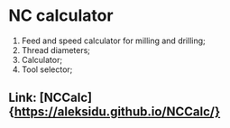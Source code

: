 # NC calculator

1. Feed and speed calculator for milling and drilling;
2. Thread diameters;
3. Calculator;
4. Tool selector;

## Link: [NCCalc] {https://aleksidu.github.io/NCCalc/}
